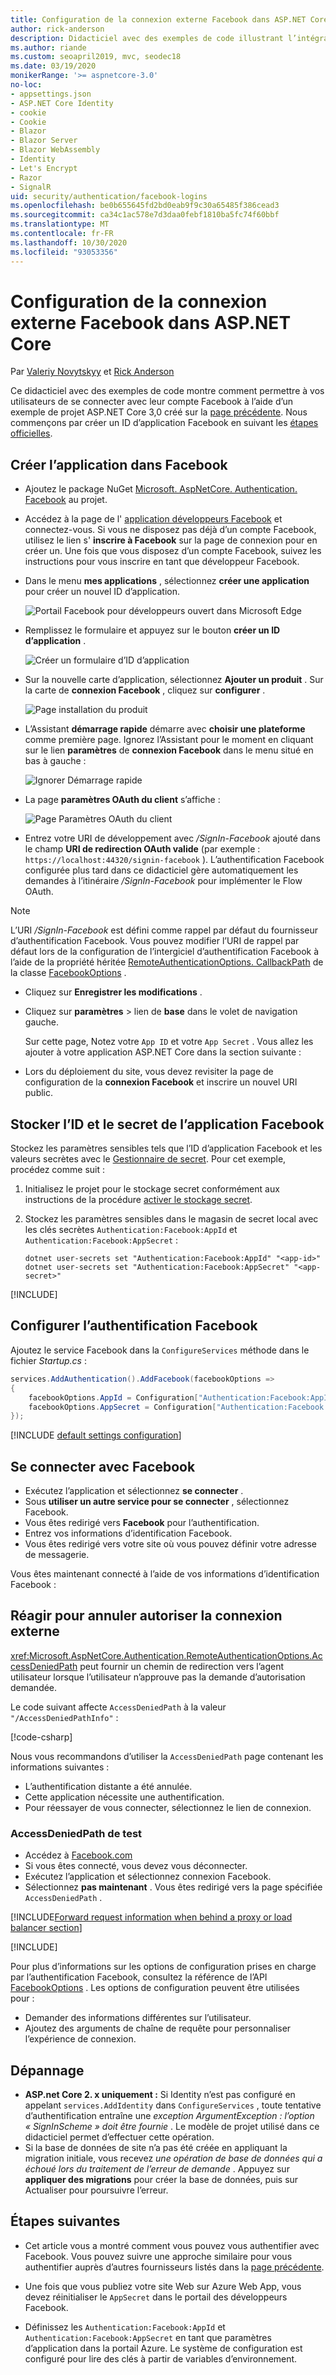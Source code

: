```yaml
---
title: Configuration de la connexion externe Facebook dans ASP.NET Core
author: rick-anderson
description: Didacticiel avec des exemples de code illustrant l’intégration de l’authentification utilisateur de compte Facebook dans une application ASP.NET Core existante.
ms.author: riande
ms.custom: seoapril2019, mvc, seodec18
ms.date: 03/19/2020
monikerRange: '>= aspnetcore-3.0'
no-loc:
- appsettings.json
- ASP.NET Core Identity
- cookie
- Cookie
- Blazor
- Blazor Server
- Blazor WebAssembly
- Identity
- Let's Encrypt
- Razor
- SignalR
uid: security/authentication/facebook-logins
ms.openlocfilehash: be0b655645fd2bd0eab9f9c30a65485f386cead3
ms.sourcegitcommit: ca34c1ac578e7d3daa0febf1810ba5fc74f60bbf
ms.translationtype: MT
ms.contentlocale: fr-FR
ms.lasthandoff: 10/30/2020
ms.locfileid: "93053356"
---
```

# <a name="facebook-external-login-setup-in-aspnet-core"></a>Configuration de la connexion externe Facebook dans ASP.NET Core

Par [Valeriy Novytskyy](https://github.com/01binary) et [Rick Anderson](https://twitter.com/RickAndMSFT)

<!-- per @rick-anderson and scott addie, don't update images. Remove images and point the customer to the FB set up page. FB needs to maintain  instructions to get key and secret.
-->

Ce didacticiel avec des exemples de code montre comment permettre à vos utilisateurs de se connecter avec leur compte Facebook à l’aide d’un exemple de projet ASP.NET Core 3,0 créé sur la [page précédente](xref:security/authentication/social/index). Nous commençons par créer un ID d’application Facebook en suivant les [étapes officielles](https://developers.facebook.com).

## <a name="create-the-app-in-facebook"></a>Créer l’application dans Facebook

* Ajoutez le package NuGet [Microsoft. AspNetCore. Authentication. Facebook](https://www.nuget.org/packages/Microsoft.AspNetCore.Authentication.Facebook) au projet.

* Accédez à la page de l' [application développeurs Facebook](https://developers.facebook.com/apps/) et connectez-vous. Si vous ne disposez pas déjà d’un compte Facebook, utilisez le lien s' **inscrire à Facebook** sur la page de connexion pour en créer un.  Une fois que vous disposez d’un compte Facebook, suivez les instructions pour vous inscrire en tant que développeur Facebook.

* Dans le menu **mes applications** , sélectionnez **créer une application** pour créer un nouvel ID d’application.

   ![Portail Facebook pour développeurs ouvert dans Microsoft Edge](index/_static/FBMyApps.png)

* Remplissez le formulaire et appuyez sur le bouton **créer un ID d’application** .

  ![Créer un formulaire d’ID d’application](index/_static/FBNewAppId.png)

* Sur la nouvelle carte d’application, sélectionnez **Ajouter un produit** .  Sur la carte de **connexion Facebook** , cliquez sur **configurer** . 

  ![Page installation du produit](index/_static/FBProductSetup.png)

* L’Assistant **démarrage rapide** démarre avec **choisir une plateforme** comme première page. Ignorez l’Assistant pour le moment en cliquant sur le lien **paramètres** de **connexion Facebook** dans le menu situé en bas à gauche :

  ![Ignorer Démarrage rapide](index/_static/FBSkipQuickStart.png)

* La page **paramètres OAuth du client** s’affiche :

  ![Page Paramètres OAuth du client](index/_static/FBOAuthSetup.png)

* Entrez votre URI de développement avec */SignIn-Facebook* ajouté dans le champ **URI de redirection OAuth valide** (par exemple : `https://localhost:44320/signin-facebook` ). L’authentification Facebook configurée plus tard dans ce didacticiel gère automatiquement les demandes à l’itinéraire */SignIn-Facebook* pour implémenter le Flow OAuth.

> [!NOTE]
> L’URI */SignIn-Facebook* est défini comme rappel par défaut du fournisseur d’authentification Facebook. Vous pouvez modifier l’URI de rappel par défaut lors de la configuration de l’intergiciel d’authentification Facebook à l’aide de la propriété héritée [RemoteAuthenticationOptions. CallbackPath](/dotnet/api/microsoft.aspnetcore.authentication.remoteauthenticationoptions.callbackpath) de la classe [FacebookOptions](/dotnet/api/microsoft.aspnetcore.authentication.facebook.facebookoptions) .

* Cliquez sur **Enregistrer les modifications** .

* Cliquez sur **paramètres**  >  lien de **base** dans le volet de navigation gauche.

  Sur cette page, Notez votre `App ID` et votre `App Secret` . Vous allez les ajouter à votre application ASP.NET Core dans la section suivante :

* Lors du déploiement du site, vous devez revisiter la page de configuration de la **connexion Facebook** et inscrire un nouvel URI public.

## <a name="store-the-facebook-app-id-and-secret"></a>Stocker l’ID et le secret de l’application Facebook

Stockez les paramètres sensibles tels que l’ID d’application Facebook et les valeurs secrètes avec le [Gestionnaire de secret](xref:security/app-secrets). Pour cet exemple, procédez comme suit :

1. Initialisez le projet pour le stockage secret conformément aux instructions de la procédure [activer le stockage secret](xref:security/app-secrets#enable-secret-storage).
1. Stockez les paramètres sensibles dans le magasin de secret local avec les clés secrètes `Authentication:Facebook:AppId` et `Authentication:Facebook:AppSecret` :

    ```dotnetcli
    dotnet user-secrets set "Authentication:Facebook:AppId" "<app-id>"
    dotnet user-secrets set "Authentication:Facebook:AppSecret" "<app-secret>"
    ```

[!INCLUDE[](~/includes/environmentVarableColon.md)]

## <a name="configure-facebook-authentication"></a>Configurer l’authentification Facebook

Ajoutez le service Facebook dans la `ConfigureServices` méthode dans le fichier *Startup.cs* :

```csharp
services.AddAuthentication().AddFacebook(facebookOptions =>
{
    facebookOptions.AppId = Configuration["Authentication:Facebook:AppId"];
    facebookOptions.AppSecret = Configuration["Authentication:Facebook:AppSecret"];
});
```

[!INCLUDE [default settings configuration](includes/default-settings.md)]

## <a name="sign-in-with-facebook"></a>Se connecter avec Facebook

* Exécutez l’application et sélectionnez **se connecter** . 
* Sous **utiliser un autre service pour se connecter** , sélectionnez Facebook.
* Vous êtes redirigé vers **Facebook** pour l’authentification.
* Entrez vos informations d’identification Facebook.
* Vous êtes redirigé vers votre site où vous pouvez définir votre adresse de messagerie.

Vous êtes maintenant connecté à l’aide de vos informations d’identification Facebook :

<a name="react"></a>

## <a name="react-to-cancel-authorize-external-sign-in"></a>Réagir pour annuler autoriser la connexion externe

<xref:Microsoft.AspNetCore.Authentication.RemoteAuthenticationOptions.AccessDeniedPath> peut fournir un chemin de redirection vers l’agent utilisateur lorsque l’utilisateur n’approuve pas la demande d’autorisation demandée.

Le code suivant affecte `AccessDeniedPath` à la valeur `"/AccessDeniedPathInfo"` :

[!code-csharp[](~/security/authentication/social/social-code/StartupAccessDeniedPath.cs?name=snippetFB)]

Nous vous recommandons d’utiliser la `AccessDeniedPath` page contenant les informations suivantes :

*  L’authentification distante a été annulée.
* Cette application nécessite une authentification.
* Pour réessayer de vous connecter, sélectionnez le lien de connexion.

### <a name="test-accessdeniedpath"></a>AccessDeniedPath de test

* Accédez à [Facebook.com](https://www.facebook.com/)
* Si vous êtes connecté, vous devez vous déconnecter.
* Exécutez l’application et sélectionnez connexion Facebook.
* Sélectionnez **pas maintenant** . Vous êtes redirigé vers la page spécifiée `AccessDeniedPath` .

<!-- End of React  -->
[!INCLUDE[Forward request information when behind a proxy or load balancer section](includes/forwarded-headers-middleware.md)]

[!INCLUDE[](includes/chain-auth-providers.md)]

Pour plus d’informations sur les options de configuration prises en charge par l’authentification Facebook, consultez la référence de l’API [FacebookOptions](/dotnet/api/microsoft.aspnetcore.builder.facebookoptions) . Les options de configuration peuvent être utilisées pour :

* Demander des informations différentes sur l’utilisateur.
* Ajoutez des arguments de chaîne de requête pour personnaliser l’expérience de connexion.

## <a name="troubleshooting"></a>Dépannage

* **ASP.net Core 2. x uniquement :** Si Identity n’est pas configuré en appelant `services.AddIdentity` dans `ConfigureServices` , toute tentative d’authentification entraîne une *exception ArgumentException : l’option « SignInScheme » doit être fournie* . Le modèle de projet utilisé dans ce didacticiel permet d’effectuer cette opération.
* Si la base de données de site n’a pas été créée en appliquant la migration initiale, vous recevez *une opération de base de données qui a échoué lors du traitement de l’erreur de demande* . Appuyez sur **appliquer des migrations** pour créer la base de données, puis sur Actualiser pour poursuivre l’erreur.

## <a name="next-steps"></a>Étapes suivantes

* Cet article vous a montré comment vous pouvez vous authentifier avec Facebook. Vous pouvez suivre une approche similaire pour vous authentifier auprès d’autres fournisseurs listés dans la [page précédente](xref:security/authentication/social/index).

* Une fois que vous publiez votre site Web sur Azure Web App, vous devez réinitialiser le `AppSecret` dans le portail des développeurs Facebook.

* Définissez les `Authentication:Facebook:AppId` et `Authentication:Facebook:AppSecret` en tant que paramètres d’application dans la portail Azure. Le système de configuration est configuré pour lire des clés à partir de variables d’environnement.
